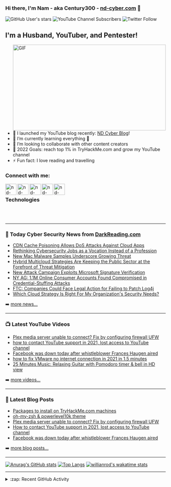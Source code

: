 ### Hi there, I'm Nam - aka Century300 - [nd-cyber.com][website] 👋 

![GitHub User's stars](https://img.shields.io/github/stars/century300?logo=github&style=for-the-badge)
![YouTube Channel Subscribers](https://img.shields.io/youtube/channel/subscribers/UCVsmmOPP9L42oTOlpYtojGQ?logo=youtube&style=for-the-badge)
![Twitter Follow](https://img.shields.io/twitter/follow/nd_cybersec?color=1da1f2&logo=Twitter&style=for-the-badge)

## I'm a Husband, YouTuber, and Pentester!
 <img align="right" alt="GIF" src="https://user-images.githubusercontent.com/67885281/148101907-25ca9cb2-af05-4dbd-85ad-3633bdd04027.gif" width="480" height="270" />

- 🔭 I launched my YouTube blog recently: [ND Cyber Blog][youtube]!
- 🌱 I’m currently learning everything 🤣
- 👯 I’m looking to collaborate with other content creators
- 🥅 2022 Goals: reach top 1% in TryHackMe.com and grow my YouTube channel
- ⚡ Fun fact: I love reading and travelling


### Connect with me:

[<img align="left" alt="nd-cyber.com" width="35px" src="https://www.svgrepo.com/show/46221/globe.svg" />][website]
[<img align="left" alt="nd-cyber | Twitter" width="35px" src="https://www.svgrepo.com/show/157815/twitter.svg" />][twitter]
[<img align="left" alt="nd-cyber | Facebook" width="35px" src="https://www.svgrepo.com/show/138943/facebook.svg" />][facebook]
[<img align="left" alt="nd-cyber | Patreon" width="35px" src="https://www.svgrepo.com/show/331529/patreon-v2.svg" />][patreon]
[<img align="left" alt="nd-cyber | YouTube" width="35px" src="https://www.svgrepo.com/show/95009/youtube.svg" />][youtube]

<br />

### Technologies


<br />
<br />

---
### 📰 Today Cyber Security News from [DarkReading.com](https://DarkReading.com)

<!-- DARKREADING:START -->
- [CDN Cache Poisoning Allows DoS Attacks Against Cloud Apps](https://www.darkreading.com/cloud/cache-poisoning-of-cdns-allows-dos-attacks-against-cloud-apps)
- [Rethinking Cybersecurity Jobs as a Vocation Instead of a Profession](https://www.darkreading.com/careers-and-people/rethinking-cybersecurity-jobs-as-a-vocation-instead-of-a-profession)
- [New Mac Malware Samples Underscore Growing Threat](https://www.darkreading.com/vulnerabilities-threats/new-mac-malware-samples-underscore-growing-threat)
- [Hybrid Multicloud Strategies Are Keeping the Public Sector at the Forefront of Threat Mitigation](https://www.darkreading.com/cloud/hybrid-multicloud-strategies-are-keeping-the-public-sector-at-the-forefront-of-threat-mitigation)
- [New Attack Campaign Exploits Microsoft Signature Verification](https://www.darkreading.com/attacks-breaches/new-attack-campaign-exploits-microsoft-signature-verification)
- [NY AG: 1.1M Online Consumer Accounts Found Compromised in Credential-Stuffing Attacks](https://www.darkreading.com/threat-intelligence/ny-ag-1-1m-online-accounts-compromised-in-credential-stuffing-attack)
- [FTC: Companies Could Face Legal Action for Failing to Patch Log4j](https://www.darkreading.com/vulnerabilities-threats/ftc-companies-could-face-legal-action-for-failing-to-patch-log4j)
- [Which Cloud Strategy Is Right For My Organization&#39;s Security Needs?](https://www.darkreading.com/edge-ask-the-experts/which-cloud-strategy-is-right-for-my-organization-security-needs)
<!-- DARKREADING:END -->

➡️ [more news...](https://www.darkreading.com/)

---
### 📺 Latest YouTube Videos

<!-- YOUTUBE:START -->
- [Plex media server unable to connect? Fix by configuring firewall UFW](https://www.youtube.com/watch?v=-UTHUouiSVQ)
- [how to contact YouTube support in 2021, lost access to YouTube channel](https://www.youtube.com/watch?v=dQu735Nmp14)
- [Facebook was down today after whistleblower Frances Haugen aired](https://www.youtube.com/watch?v=fKoa-SPk9FM)
- [how to fix VMware no internet connection in 2021 in 1.5 minutes](https://www.youtube.com/watch?v=7UwhtDtHgOc)
- [25 Minutes Music: Relaxing Guitar with Pomodoro timer &amp; bell in HD view](https://www.youtube.com/watch?v=Wq8ZsjbbypE)
<!-- YOUTUBE:END -->

➡️ [more videos...](https://www.youtube.com/channel/UCVsmmOPP9L42oTOlpYtojGQ/featured)

---
### 📕 Latest Blog Posts

<!-- BLOG-POST-LIST:START -->
- [Packages to install on TryHackMe.com machines](https://nd-cyber.com/packages-to-install-on-tryhackme-com-machines)
- [oh-my-zsh &amp; powerlevel10k theme](https://nd-cyber.com/oh-my-zsh-powerlevel10k-theme)
- [Plex media server unable to connect? Fix by configuring firewall UFW](https://nd-cyber.com/plex-media-server-unable-to-connect-fix-by-configuring-firewall-ufw)
- [How to contact YouTube support in 2021, lost access to YouTube channel](https://nd-cyber.com/how-to-contact-youtube-support-in-2021-lost-access-to-youtube-channel)
- [Facebook was down today after whistleblower Frances Haugen aired](https://nd-cyber.com/facebook-was-down-today-after-whistleblower-frances-haugen-aired)
<!-- BLOG-POST-LIST:END -->

➡️ [more blog posts...](https://nd-cyber.com/blog)

---
[![Anurag's GitHub stats](https://github-readme-stats.vercel.app/api?username=Century300&show_icons=true&theme=radical&count_private=true&hide=prs,issues,contribs)](https://github.com/anuraghazra/github-readme-stats)
[![Top Langs](https://github-readme-stats.vercel.app/api/top-langs/?username=Century300&langs_count=10&layout=compact&theme=radical)](https://github.com/anuraghazra/github-readme-stats)
[![willianrod's wakatime stats](https://github-readme-stats.vercel.app/api/wakatime?username=Century300&theme=radical)](https://github.com/anuraghazra/github-readme-stats)

---
<details>
  <summary>:zap: Recent GitHub Activity</summary>
  
<!--START_SECTION:activity-->
<!--END_SECTION:activity-->

</details>

[website]: https://nd-cyber.com
[twitter]: https://twitter.com/nd_cybersec
[youtube]: https://www.youtube.com/channel/UCVsmmOPP9L42oTOlpYtojGQ
[facebook]: https://www.facebook.com/ndcyber
[patreon]: https://www.patreon.com/NDcyber
